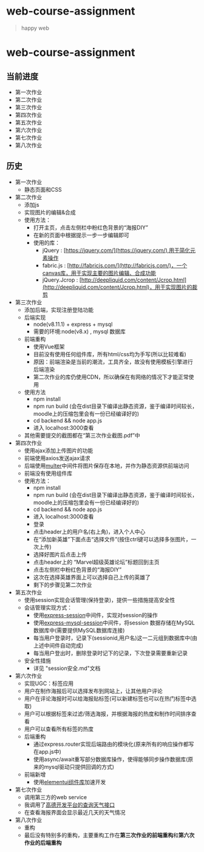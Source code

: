 # web-course-assignment

> happy web


# web-course-assignment

## 当前进度
* 第一次作业
* 第二次作业
* 第三次作业 
* 第四次作业
* 第五次作业
* 第六次作业
* 第七次作业
* 第八次作业

## 历史
* 第一次作业
    + 静态页面和CSS
* 第二次作业
    + 添加js
    + 实现图片的编辑&合成
    + 使用方法：
        - 打开主页，点击左侧栏中粉红色背景的“海报DIY”
        - 在新的页面中根据提示一步一步编辑即可
        - 使用的库：
        	+ jQuery : [https://jquery.com/](https://jquery.com/),用于简化元素操作
        	+ fabric.js : [http://fabricjs.com/](http://fabricjs.com/)，一个canvas库，用于实现主要的图片编辑、合成功能
        	+ jQuery.Jcrop : [http://deepliquid.com/content/Jcrop.html](http://deepliquid.com/content/Jcrop.html)，用于实现图片的裁剪
* 第三次作业
    + 添加后端，实现注册登陆功能
    + 后端实现
        - node(v8.11.1) + express + mysql
        - 需要的环境:node(v8.x) , mysql 数据库
    + 前端重构
        - 使用Vue框架
        - 目前没有使用任何组件库，所有html/css均为手写(所以比较难看)
        - 原因：前端渲染是当前的潮流，工具齐全，故没有使用模板引擎进行后端渲染
        - 第二次作业的库仍使用CDN，所以确保在有网络的情况下才能正常使用
    + 使用方法
        - npm  install
        - npm run build (会在dist目录下编译出静态资源，鉴于编译时间较长，moodle上的压缩包里会有一份已经编译好的)
        - cd backend && node app.js
        - 进入 localhost:3000查看
    + 其他需要提交的截图都在“第三次作业截图.pdf”中
* 第四次作业
    + 使用ajax添加上传图片的功能
    + 前端使用axios发送ajax请求
    + 后端使用[multer](https://www.npmjs.com/package/multer)中间件将图片保存在本地，并作为静态资源供前端访问
    + 前端没有使用组件库
    + 使用方法：
      - npm  install
      - npm run build (会在dist目录下编译出静态资源，鉴于编译时间较长，moodle上的压缩包里会有一份已经编译好的)
      - cd backend && node app.js
      - 进入 localhost:3000查看
      - 登录
      - 点击header上的用户名(右上角)，进入个人中心
      - 在“添加新英雄”下面点击“选择文件”(按住ctrl键可以选择多张图片，一次上传)
      - 选择好图片后点击上传
      - 点击header上的 “Marvel超级英雄论坛”标题回到主页
      - 点击左侧栏中粉红色背景的“海报DIY”
      - 这次在选择英雄界面上可以选择自己上传的英雄了
      - 剩下的步骤见第二次作业
* 第五次作业
    + 使用session实现会话管理(保持登录)，提供一些措施提高安全性
    + 会话管理实现方式：
      - 使用[express-session](https://www.npmjs.com/package/express-session)中间件，实现对session的操作
      - 使用[express-mysql-session](https://www.npmjs.com/package/express-mysql-session)中间件，将session 数据存储在MySQL数据库中(需要提供MySQL数据库连接)
      - 每当用户登录时，记录下(sessionid,用户名)这一二元组到数据库中(由上述中间件自动完成)
      - 每当用户登出时，删除登录时记下的记录，下次登录需要重新记录
    + 安全性措施
      - 详见 "session安全.md"文档
* 第六次作业
    + 实现UGC：标签应用
    + 用户在制作海报后可以选择发布到网站上，让其他用户评论
    + 用户在评论海报时可以给海报贴标签(可以新建标签也可以在热门标签中选取)
    + 用户可以根据标签来过滤/筛选海报，并根据海报的热度和制作时间排序查看
    + 用户可以查看所有标签的热度
    + 后端重构
      - 通过express.router实现后端路由的模块化(原来所有的响应操作都写在app.js中)
      - 使用async/await重写部分数据库操作，使得能够同步操作数据库(原来的mysql驱动只提供回调的方式)
    + 前端新增
      - 使用[elementui组件库](https://element.faas.ele.me/#/zh-CN)加速开发
* 第七次作业
    + 调用第三方的web service
    + 我调用了[高德开发平台的查询天气接口](https://lbs.amap.com/api/webservice/guide/api/weatherinfo/)
    + 在查看海报界面会显示最近几天的天气情况
* 第八次作业
    + 重构
    + 最后没有特别多的重构，主要重构工作在**第三次作业的前端重构**和**第六次作业的后端重构**
